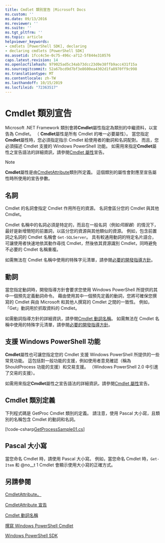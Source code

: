 ```yaml
---
title: Cmdlet 類別宣告 |Microsoft Docs
ms.custom: ''
ms.date: 09/13/2016
ms.reviewer: ''
ms.suite: ''
ms.tgt_pltfrm: ''
ms.topic: article
helpviewer_keywords:
- cmdlets [PowerShell SDK], declaring
- declaring cmdlets [PowerShell SDK]
ms.assetid: 1fcc4c5e-0c75-496c-a712-5f844e310576
caps.latest.revision: 14
ms.openlocfilehash: 979025ad5c34ab73dcc23d0e38ffb9acc431f15a
ms.sourcegitcommit: 52a67bcd9d7bf3e8600ea4302d1fa8970ff9c998
ms.translationtype: MT
ms.contentlocale: zh-TW
ms.lasthandoff: 10/15/2019
ms.locfileid: "72363517"
---
```

# <a name="cmdlet-class-declaration"></a>Cmdlet 類別宣告

Microsoft .NET Framework 類別會將**Cmdlet**屬性指定為類別的中繼資料，以宣告為 Cmdlet。 （ **Cmdlet**屬性是所有 Cmdlet 的唯一必要屬性）。 當您指定**Cmdlet**屬性時，您必須指定指示 Cmdlet 給使用者的動詞和名詞配對。 而且，您必須描述 Cmdlet 支援的 Windows PowerShell 功能。 如需用來指定**Cmdlet**屬性之宣告語法的詳細資訊，請參閱[Cmdlet 屬性](./cmdlet-attribute-declaration.md)宣告。

> [!NOTE]
> **Cmdlet**屬性是由[CmdletAttribute](/dotnet/api/System.Management.Automation.CmdletAttribute)類別所定義。 這個類別的屬性會對應至宣告屬性時所使用的宣告參數。

## <a name="nouns"></a>名詞

Cmdlet 的名詞會指定 Cmdlet 作用所在的資源。 名詞會區分您的 Cmdlet 與其他 Cmdlet。

Cmdlet 名稱中的名詞必須是特定的，而且在一般名詞（例如*伺服器*）的情況下，最好是新增簡短的前置詞，以區分您的資源與其他類似的資源。 例如，包含前置詞之名詞的 Cmdlet 名稱會 `Get-SQLServer`。 具有較通用動詞的特定名片語合，可讓使用者快速地依其動作尋找 Cmdlet，然後依其資源識別 Cmdlet，同時避免不必要的 Cmdlet 名稱重複。

如需無法在 Cmdlet 名稱中使用的特殊字元清單，請參閱[必要的開發指導方針](./required-development-guidelines.md)。

## <a name="verbs"></a>動詞

當您指定動詞時，開發指導方針會要求您使用 Windows PowerShell 所提供的其中一個預先定義動詞命令。 藉由使用其中一個預先定義的動詞，您將可確保您撰寫的 Cmdlet 與由 Microsoft 和其他人撰寫的 Cmdlet 之間的一致性。 例如，「Get」動詞用於抓取資料的 Cmdlet。

如需動詞指導方針的詳細資訊，請參閱[Cmdlet 動詞名稱](./approved-verbs-for-windows-powershell-commands.md)。 如需無法在 Cmdlet 名稱中使用的特殊字元清單，請參閱[必要的開發指導方針](./required-development-guidelines.md)。

## <a name="supporting-windows-powershell-functionality"></a>支援 Windows PowerShell 功能

**Cmdlet**屬性也可讓您指定您的 Cmdlet 支援 Windows PowerShell 所提供的一些常見功能。 這包括對一般功能的支援，例如使用者意見確認（稱為 ShouldProcess 功能的支援）和交易支援。 （Windows PowerShell 2.0 中引進了交易的支援）。

如需用來指定**Cmdlet**屬性之宣告語法的詳細資訊，請參閱[Cmdlet 屬性](./cmdlet-attribute-declaration.md)宣告。

## <a name="cmdlet-class-definition"></a>Cmdlet 類別定義

下列程式碼是 GetProc Cmdlet 類別的定義。 請注意，使用 Pascal 大小寫，且類別的名稱包含 Cmdlet 的動詞和名詞。

[!code-csharp[GetProcessSample01.cs](../../../../powershell-sdk-samples/SDK-2.0/csharp/GetProcessSample01/GetProcessSample01.cs#L33-L34 "GetProcessSample01.cs")]

## <a name="pascal-casing"></a>Pascal 大小寫

當您命名 Cmdlet 時，請使用 Pascal 大小寫。 例如，當您命名 Cmdlet 時，`Get-Item` 和 @no__t 1 Cmdlet 會顯示使用大小寫的正確方式。

## <a name="see-also"></a>另請參閱

[CmdletAttribute。](/dotnet/api/System.Management.Automation.CmdletAttribute)

[CmdletAttribute 宣告](./cmdlet-attribute-declaration.md)

[Cmdlet 動詞名稱](./approved-verbs-for-windows-powershell-commands.md)

[撰寫 Windows PowerShell Cmdlet](./writing-a-windows-powershell-cmdlet.md)

[Windows PowerShell SDK](../windows-powershell-reference.md)
